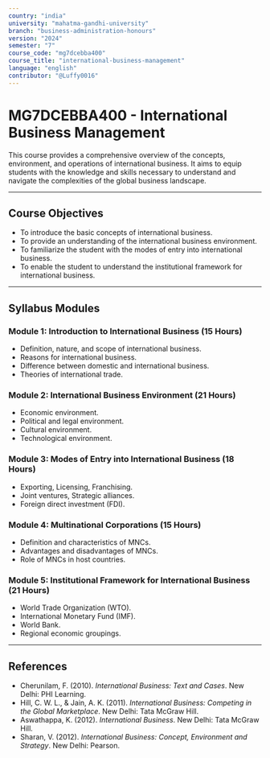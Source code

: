 ```yaml
---
country: "india"
university: "mahatma-gandhi-university"
branch: "business-administration-honours"
version: "2024"
semester: "7"
course_code: "mg7dcebba400"
course_title: "international-business-management"
language: "english"
contributor: "@Luffy0016"
---
```

# MG7DCEBBA400 - International Business Management

This course provides a comprehensive overview of the concepts, environment, and operations of international business. It aims to equip students with the knowledge and skills necessary to understand and navigate the complexities of the global business landscape.

---
## Course Objectives

* To introduce the basic concepts of international business.
* To provide an understanding of the international business environment.
* To familiarize the student with the modes of entry into international business.
* To enable the student to understand the institutional framework for international business.

---
## Syllabus Modules

### Module 1: Introduction to International Business (15 Hours)
* Definition, nature, and scope of international business.
* Reasons for international business.
* Difference between domestic and international business.
* Theories of international trade.

### Module 2: International Business Environment (21 Hours)
* Economic environment.
* Political and legal environment.
* Cultural environment.
* Technological environment.

### Module 3: Modes of Entry into International Business (18 Hours)
* Exporting, Licensing, Franchising.
* Joint ventures, Strategic alliances.
* Foreign direct investment (FDI).

### Module 4: Multinational Corporations (15 Hours)
* Definition and characteristics of MNCs.
* Advantages and disadvantages of MNCs.
* Role of MNCs in host countries.

### Module 5: Institutional Framework for International Business (21 Hours)
* World Trade Organization (WTO).
* International Monetary Fund (IMF).
* World Bank.
* Regional economic groupings.

---
## References
* Cherunilam, F. (2010). *International Business: Text and Cases*. New Delhi: PHI Learning.
* Hill, C. W. L., & Jain, A. K. (2011). *International Business: Competing in the Global Marketplace*. New Delhi: Tata McGraw Hill.
* Aswathappa, K. (2012). *International Business*. New Delhi: Tata McGraw Hill.
* Sharan, V. (2012). *International Business: Concept, Environment and Strategy*. New Delhi: Pearson.